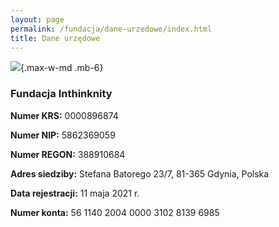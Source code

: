 ```yaml
---
layout: page
permalink: /fundacja/dane-urzedowe/index.html
title: Dane urzędowe
---
```

![](/static/img/inthinknity.svg){.max-w-md .mb-6}



### Fundacja Inthinknity

**Numer KRS:** 0000896874

**Numer NIP:** 5862369059

**Numer REGON:** 388910684

**Adres siedziby:** Stefana Batorego 23/7, 81-365 Gdynia, Polska

**Data rejestracji:** 11 maja 2021 r.

**Numer konta:** 56 1140 2004 0000 3102 8139 6985